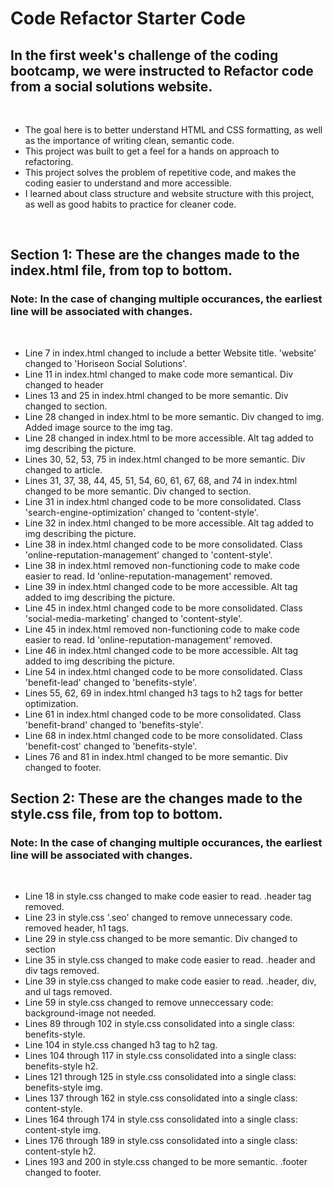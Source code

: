 # Code Refactor Starter Code

## In the first week's challenge of the coding bootcamp, we were instructed to Refactor code from a social solutions website. 

<br>

- The goal here is to better understand HTML and CSS formatting, as well as the importance of writing clean, semantic code. 
- This project was built to get a feel for a hands on approach to refactoring. 
- This project solves the problem of repetitive code, and makes the coding easier to understand and more accessible. 
- I learned about class structure and website structure with this project, as well as good habits to practice for cleaner code.

<br>

## Section 1: These are the changes made to the index.html file, from top to bottom.
### Note: In the case of changing multiple occurances, the earliest line will be associated with changes. 
<br>

- Line 7 in index.html changed to include a better Website title. 'website' changed to 'Horiseon Social Solutions'.
- Line 11 in index.html changed to make code more semantical. Div changed to header
- Lines 13 and 25 in index.html changed to be more semantic. Div changed to section.
- Line 28 changed in index.html to be more semantic. Div changed to img. Added image source to the img tag.
- Line 28 changed in index.html to be more accessible. Alt tag added to img describing the picture. 
- Lines 30, 52, 53, 75 in index.html changed to be more semantic. Div changed to article. 
- Lines 31, 37, 38, 44, 45, 51, 54, 60, 61, 67, 68, and 74 in index.html changed to be more semantic. Div changed to section. 
- Line 31 in index.html changed code to be more consolidated. Class 'search-engine-optimization' changed to 'content-style'.
- Line 32 in index.html changed to be more accessible. Alt tag added to img describing the picture.
- Line 38 in index.html changed code to be more consolidated. Class 'online-reputation-management' changed to 'content-style'.
- Line 38 in index.html removed non-functioning code to make code easier to read. Id 'online-reputation-management' removed.
- Line 39 in index.html changed code to be more accessible. Alt tag added to img describing the picture.
- Line 45 in index.html changed code to be more consolidated. Class 'social-media-marketing' changed to 'content-style'.
- Line 45 in index.html removed non-functioning code to make code easier to read. Id 'online-reputation-management' removed. 
- Line 46 in index.html changed code to be more accessible. Alt tag added to img describing the picture. 
- Line 54 in index.html changed code to be more consolidated. Class 'benefit-lead' changed to 'benefits-style'.
- Lines 55, 62, 69 in index.html changed h3 tags to h2 tags for better optimization.  
- Line 61 in index.html changed code to be more consolidated. Class 'benefit-brand' changed to 'benefits-style'. 
- Line 68 in index.html changed code to be more consolidated. Class 'benefit-cost' changed to 'benefits-style'. 
- Lines 76 and 81 in index.html changed to be more semantic. Div changed to footer. 

## Section 2: These are the changes made to the style.css file, from top to bottom. 
### Note: In the case of changing multiple occurances, the earliest line will be associated with changes. 
<br>

- Line 18 in style.css changed to make code easier to read. .header tag removed.
- Line 23 in style.css '.seo' changed to remove unnecessary code. removed header, h1 tags.
- Line 29 in style.css changed to be more semantic. Div changed to section
- Line 35 in style.css changed to make code easier to read. .header and div tags removed. 
- Line 39 in style.css changed to make code easier to read. .header, div, and ul tags removed.
- Line 59 in style.css changed to remove unneccessary code: background-image not needed.
- Lines 89 through 102 in style.css consolidated into a single class: benefits-style. 
- Line 104 in style.css changed h3 tag to h2 tag.
- Lines 104 through 117 in style.css consolidated into a single class: benefits-style h2.
- Lines 121 through 125 in style.css consolidated into a single class: benefits-style img.
- Lines 137 through 162 in style.css consolidated into a single class: content-style.
- Lines 164 through 174 in style.css consolidated into a single class: content-style img.
- Lines 176 through 189 in style.css consolidated into a single class: content-style h2.
- Lines 193 and 200 in style.css changed to be more semantic. .footer changed to footer. 